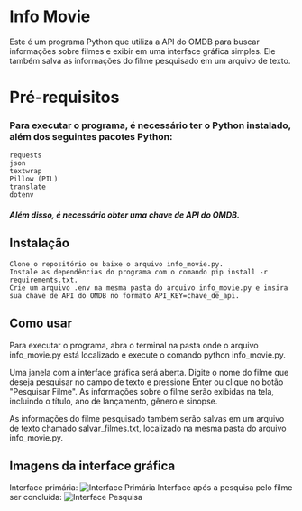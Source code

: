 # Info Movie

Este é um programa Python que utiliza a API do OMDB para buscar informações sobre filmes e exibir em uma interface gráfica simples. Ele também salva as informações do filme pesquisado em um arquivo de texto.

# Pré-requisitos

### Para executar o programa, é necessário ter o Python instalado, além dos seguintes pacotes Python:

    requests
    json
    textwrap
    Pillow (PIL)
    translate
    dotenv

##### Além disso, é necessário obter uma chave de API do OMDB.
## Instalação

    Clone o repositório ou baixe o arquivo info_movie.py.
    Instale as dependências do programa com o comando pip install -r requirements.txt.
    Crie um arquivo .env na mesma pasta do arquivo info_movie.py e insira sua chave de API do OMDB no formato API_KEY=chave_de_api.

## Como usar

Para executar o programa, abra o terminal na pasta onde o arquivo info_movie.py está localizado e execute o comando python info_movie.py.

Uma janela com a interface gráfica será aberta. Digite o nome do filme que deseja pesquisar no campo de texto e pressione Enter ou clique no botão "Pesquisar Filme". As informações sobre o filme serão exibidas na tela, incluindo o título, ano de lançamento, gênero e sinopse.

As informações do filme pesquisado também serão salvas em um arquivo de texto chamado salvar_filmes.txt, localizado na mesma pasta do arquivo info_movie.py.

## Imagens da interface gráfica

Interface primária:
![Interface Primária](https://i.imgur.com/dn62uGK.png)
Interface após a pesquisa pelo filme ser concluída:
![Interface Pesquisa](https://i.imgur.com/lWT1ubh.png)